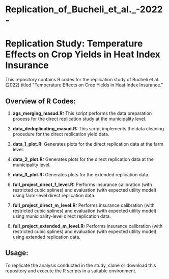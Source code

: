 # Replication_of_Bucheli_et_al._-2022-
# Replication Study: Temperature Effects on Crop Yields in Heat Index Insurance

This repository contains R codes for the replication study of Bucheli et al. (2022) titled "Temperature Effects on Crop Yields in Heat Index Insurance."

## Overview of R Codes:

1. **ags_merging_masud.R:** This script performs the data preparation process for the direct replication study at the municipality level.

2. **data_deduplicating_masud.R:** This script implements the data cleaning procedure for the direct replication yield data.

3. **data_1_plot.R:** Generates plots for the direct replication data at the farm level.

4. **data_2_plot.R:** Generates plots for the direct replication data at the municipality level.

5. **data_3_plot.R:** Generates plots for the extended replication data.

6. **full_project_direct_f_level.R:** Performs insurance calibration (with restricted cubic splines) and evaluation (with expected utility model) using farm-level direct replication data.

7. **full_project_direct_m_level.R:** Performs insurance calibration (with restricted cubic splines) and evaluation (with expected utility model) using municipality-level direct replication data.

8. **full_project_extended_m_level.R:** Performs insurance calibration (with restricted cubic splines) and evaluation (with expected utility model) using extended replication data.

## Usage:

To replicate the analysis conducted in the study, clone or download this repository and execute the R scripts in a suitable environment.


